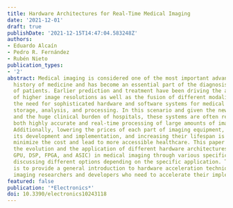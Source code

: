 ```yaml
---
title: Hardware Architectures for Real-Time Medical Imaging
date: '2021-12-01'
draft: true
publishDate: '2021-12-15T14:47:04.583248Z'
authors:
- Eduardo Alcaín
- Pedro R. Fernández
- Rubén Nieto
publication_types:
- '2'
abstract: Medical imaging is considered one of the most important advances in the
  history of medicine and has become an essential part of the diagnosis and treatment
  of patients. Earlier prediction and treatment have been driving the acquisition
  of higher image resolutions as well as the fusion of different modalities, raising
  the need for sophisticated hardware and software systems for medical image registration,
  storage, analysis, and processing. In this scenario and given the new clinical pipelines
  and the huge clinical burden of hospitals, these systems are often required to provide
  both highly accurate and real-time processing of large amounts of imaging data.
  Additionally, lowering the prices of each part of imaging equipment, as well as
  its development and implementation, and increasing their lifespan is crucial to
  minimize the cost and lead to more accessible healthcare. This paper focuses on
  the evolution and the application of different hardware architectures (namely, CPU,
  GPU, DSP, FPGA, and ASIC) in medical imaging through various specific examples and
  discussing different options depending on the specific application. The main purpose
  is to provide a general introduction to hardware acceleration techniques for medical
  imaging researchers and developers who need to accelerate their implementations.
featured: false
publication: '*Electronics*'
doi: 10.3390/electronics10243118
---
```


